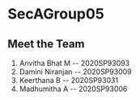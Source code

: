 # SecAGroup05
## Meet the Team
1. Anvitha Bhat M -- 2020SP93093
2. Damini Niranjan -- 2020SP93009
3. Keerthana B -- 2020SP93031
4. Madhumitha A -- 2020SP93006
